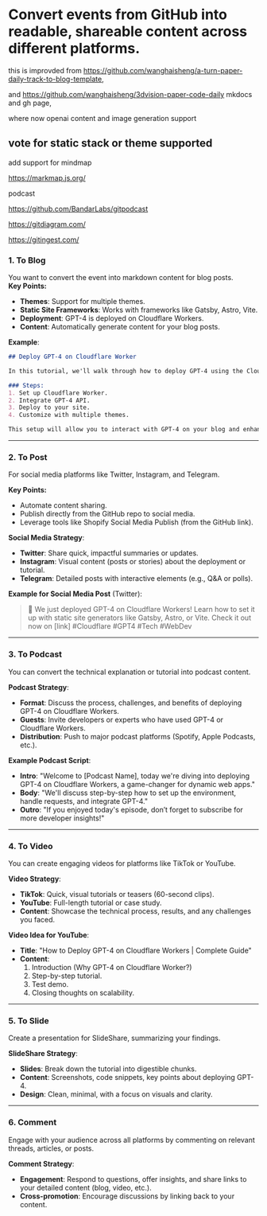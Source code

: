 # Convert events from GitHub into readable, shareable content across different platforms.



this is improvded from https://github.com/wanghaisheng/a-turn-paper-daily-track-to-blog-template, 

and https://github.com/wanghaisheng/3dvision-paper-code-daily mkdocs and gh page,

where now openai content  and image generation support 


## vote for static stack or theme supported 


add support for mindmap

https://markmap.js.org/


podcast

https://github.com/BandarLabs/gitpodcast

https://gitdiagram.com/

https://gitingest.com/




### 1. **To Blog**

You want to convert the event into markdown content for blog posts.  
**Key Points:**
- **Themes**: Support for multiple themes.
- **Static Site Frameworks**: Works with frameworks like Gatsby, Astro, Vite.
- **Deployment**: GPT-4 is deployed on Cloudflare Workers.
- **Content**: Automatically generate content for your blog posts.

**Example**:

```markdown
## Deploy GPT-4 on Cloudflare Worker

In this tutorial, we'll walk through how to deploy GPT-4 using the Cloudflare Worker service. You can integrate it into a variety of static site generators like Gatsby, Astro, or Vite.

### Steps:
1. Set up Cloudflare Worker.
2. Integrate GPT-4 API.
3. Deploy to your site.
4. Customize with multiple themes.

This setup will allow you to interact with GPT-4 on your blog and enhance content generation.
```

---

### 2. **To Post**

For social media platforms like Twitter, Instagram, and Telegram.

**Key Points:**
- Automate content sharing.
- Publish directly from the GitHub repo to social media.
- Leverage tools like Shopify Social Media Publish (from the GitHub link).

**Social Media Strategy**:
- **Twitter**: Share quick, impactful summaries or updates.
- **Instagram**: Visual content (posts or stories) about the deployment or tutorial.
- **Telegram**: Detailed posts with interactive elements (e.g., Q&A or polls).

**Example for Social Media Post** (Twitter):

> 🚀 We just deployed GPT-4 on Cloudflare Workers! Learn how to set it up with static site generators like Gatsby, Astro, or Vite. Check it out now on [link] #Cloudflare #GPT4 #Tech #WebDev

---

### 3. **To Podcast**

You can convert the technical explanation or tutorial into podcast content.

**Podcast Strategy**:
- **Format**: Discuss the process, challenges, and benefits of deploying GPT-4 on Cloudflare Workers.
- **Guests**: Invite developers or experts who have used GPT-4 or Cloudflare Workers.
- **Distribution**: Push to major podcast platforms (Spotify, Apple Podcasts, etc.).

**Example Podcast Script**:
- **Intro**: "Welcome to [Podcast Name], today we're diving into deploying GPT-4 on Cloudflare Workers, a game-changer for dynamic web apps."
- **Body**: "We'll discuss step-by-step how to set up the environment, handle requests, and integrate GPT-4."
- **Outro**: "If you enjoyed today's episode, don’t forget to subscribe for more developer insights!"

---

### 4. **To Video**

You can create engaging videos for platforms like TikTok or YouTube.

**Video Strategy**:
- **TikTok**: Quick, visual tutorials or teasers (60-second clips).
- **YouTube**: Full-length tutorial or case study.
- **Content**: Showcase the technical process, results, and any challenges you faced.

**Video Idea for YouTube**:
- **Title**: "How to Deploy GPT-4 on Cloudflare Workers | Complete Guide"
- **Content**:
    1. Introduction (Why GPT-4 on Cloudflare Worker?)
    2. Step-by-step tutorial.
    3. Test demo.
    4. Closing thoughts on scalability.

---

### 5. **To Slide**

Create a presentation for SlideShare, summarizing your findings.

**SlideShare Strategy**:
- **Slides**: Break down the tutorial into digestible chunks.
- **Content**: Screenshots, code snippets, key points about deploying GPT-4.
- **Design**: Clean, minimal, with a focus on visuals and clarity.

---

### 6. **Comment** 

Engage with your audience across all platforms by commenting on relevant threads, articles, or posts.

**Comment Strategy**:
- **Engagement**: Respond to questions, offer insights, and share links to your detailed content (blog, video, etc.).
- **Cross-promotion**: Encourage discussions by linking back to your content.
